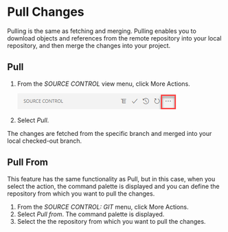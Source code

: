 <!-- loio952f893d45d1478d85b52448a663383f -->

# Pull Changes

Pulling is the same as fetching and merging. Pulling enables you to download objects and references from the remote repository into your local repository, and then merge the changes into your project.



<a name="loio952f893d45d1478d85b52448a663383f__section_glz_tyk_f4b"/>

## Pull

1.  From the *SOURCE CONTROL* view menu, click More Actions.

    ![More actions](images/Git_More_actions_01ef7aa.png)

2.  Select *Pull*.

The changes are fetched from the specific branch and merged into your local checked-out branch.



<a name="loio952f893d45d1478d85b52448a663383f__section_zvl_5yk_f4b"/>

## Pull From

This feature has the same functionality as Pull, but in this case, when you select the action, the command palette is displayed and you can define the repository from which you want to pull the changes.

1.  From the *SOURCE CONTROL: GIT* menu, click More Actions.
2.  Select *Pull from*. The command palette is displayed.
3.  Select the the repository from which you want to pull the changes.

